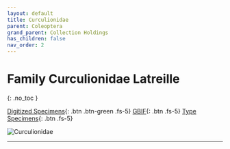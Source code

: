 ```yaml
---
layout: default
title: Curculionidae
parent: Coleoptera
grand_parent: Collection Holdings
has_children: false
nav_order: 2
---
```


# Family Curculionidae Latreille
{: .no_toc }

[Digitized Specimens](https://serv.biokic.asu.edu/ecdysis/collections/list.php?db=2%2C1&taxa=Curculionidae&usethes=1&taxontype=4){: .btn .btn-green .fs-5}  [GBIF](https://www.gbif.org/occurrence/search?basis_of_record=PRESERVED_SPECIMEN&dataset_key=78a151c6-19aa-4840-86a7-6fbd84acccce&dataset_key=750b7bfc-3577-4b26-8aaf-3e4be9f0d639&publishing_org=814cdfb5-d4f8-4453-815f-ea5df98e76bf&taxon_key=809){: .btn .fs-5} [Type Specimens](https://serv.biokic.asu.edu/ecdysis/collections/list.php?db=2%2C1&typestatus=1&taxa=Curculionidae&usethes=1&taxontype=4){: .btn .fs-5} 

<img src="https://serv.biokic.asu.edu/imglib/ecdysis/ASU_ASUHIC/ASUHIC0126/ASUHIC0126311_lateral_edited_1592247585.jpg" alt="Curculionidae" > 

---

